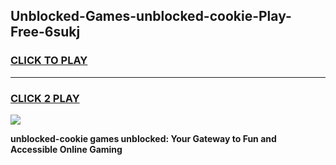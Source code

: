
## Unblocked-Games-unblocked-cookie-Play-Free-6sukj
<h3>
<a href="https://premium76.site?title=unblocked-cookie&ref=20M">CLICK TO PLAY</a></h3>
<hr>

<h3>
<a href="https://premium76.site?title=unblocked-cookie&ref=20M">CLICK 2 PLAY</a>
  
</h3>

<a href="https://premium76.site?title=unblocked-cookie&ref=19M"><img src="https://clearcache.store/games.png"></a>


**unblocked-cookie games unblocked: Your Gateway to Fun and Accessible Online Gaming**
